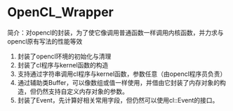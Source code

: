 # OpenCL_Wrapper

简介：对opencl的封装，为了使它像调用普通函数一样调用内核函数，并力求与opencl原有写法的性能等效

1. 封装了opencl环境的初始化与清理
2. 封装了cl程序与kernel函数的构造
3. 支持通过字符串调用cl程序与kernel函数，参数任意（由opencl程序员负责）
4. 通过辅助类Buffer，可以像数组或值一样使用，并借由它封装了内存对象的构造，但仍然支持自定义内存对象的参数。
5. 封装了Event，先计算好相关常用字段，但仍然可以使用cl::Event的接口。
